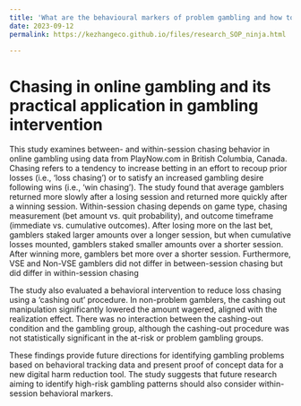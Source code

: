 ```yaml
---
title: 'What are the behavioural markers of problem gambling and how to alleviate them'
date: 2023-09-12
permalink: https://kezhangeco.github.io/files/research_SOP_ninja.html

---
```


#  **Chasing in online gambling and its practical application in gambling intervention** 

This study examines between- and within-session chasing behavior in online gambling using data from PlayNow.com in British Columbia, Canada. Chasing refers to a tendency to increase betting in an effort to recoup prior losses (i.e., ‘loss chasing’) or to satisfy an increased gambling desire following wins (i.e., ‘win chasing’). The study found that average gamblers returned more slowly after a losing session and returned more quickly after a winning session. Within-session chasing depends on game type, chasing measurement (bet amount vs. quit probability), and outcome timeframe (immediate vs. cumulative outcomes). After losing more on the last bet, gamblers staked larger amounts over a longer session, but when cumulative losses mounted, gamblers staked smaller amounts over a shorter session. After winning more, gamblers bet more over a shorter session. Furthermore, VSE and Non-VSE gamblers did not differ in between-session chasing but did differ in within-session chasing 

The study also evaluated a behavioral intervention to reduce loss chasing using a ‘cashing out’ procedure. In non-problem gamblers, the cashing out manipulation significantly lowered the amount wagered, aligned with the realization effect. There was no interaction between the cashing-out condition and the gambling group, although the cashing-out procedure was not statistically significant in the at-risk or problem gambling groups. 

These findings provide future directions for identifying gambling problems based on behavioral tracking data and present proof of concept data for a new digital harm reduction tool. The study suggests that future research aiming to identify high-risk gambling patterns should also consider within-session behavioral markers.

